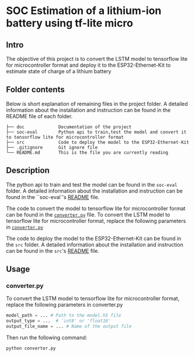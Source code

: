 # SOC Estimation of a lithium-ion battery using tf-lite micro

## Intro

The objective of this project is to convert the LSTM model to tensorflow lite for microcontroller format and deploy it to the ESP32-Ethernet-Kit to estimate state of charge of a lithium battery

## Folder contents

Below is short explanation of remaining files in the project folder. A detailed information about the installation and instruction can be found in the README file of each folder.

```folder
├── doc             Documentation of the project
├── soc-eval        Python api to train,test the model and convert it to tensorflow lite for microcontroller format
├── src             Code to deploy the model to the ESP32-Ethernet-Kit
├── .gitignore      Git ignore file       
└── README.md       This is the file you are currently reading
```

## Description

The python api to train and test the model can be found in the `soc-eval` folder. A detailed information about the installation and instruction can be found in the ``soc-eval`'s [README](soc-eval/README.md) file.

The code to convert the model to tensorflow lite for microcontroller format can be found in the [`converter.py`](converter.py) file. To convert the LSTM model to tensorflow lite for microcontroller format, replace the following parameters in [`converter.py`](soc-eval/converter.py)

The code to deploy the model to the ESP32-Ethernet-Kit can be found in the `src` folder. A detailed information about the installation and instruction can be found in the `src`'s [README](src/README.md) file.

## Usage

### converter.py

To convert the LSTM model to tensorflow lite for microcontroller format, replace the following parameters in converter.py

```python
model_path = ... # Path to the model.h5 file
output_type = ...  # 'int8' or 'float16'
output_file_name = ... # Name of the output file
```

Then run the following command:

```bash
python converter.py
```

